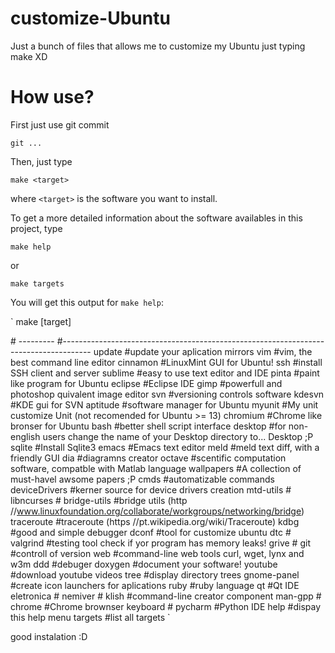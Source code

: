 # customize-Ubuntu
Just a bunch of files that allows me to customize my  Ubuntu just typing make XD

# How use?
First just use git commit

`
git ...
`

Then, just type 

`
make <target>
`

where `<target>` is the software you want to install.

To get a more detailed information about the software availables in this project, type 

`
make help
`

or 

`
make targets
`

You will get this output for `make help`:

`
make [target]

<targets>	#<description>
---------	#-------------------------------------------------------------------------------------
update 		#update your aplication mirrors
vim  		#vim, the best command line editor
cinnamon 	#LinuxMint GUI for Ubuntu!
ssh 		#install SSH client and server
sublime 	#easy to use text editor and IDE
pinta 		#paint like program for Ubuntu
eclipse 	#Eclipse IDE
gimp 		#powerfull and photoshop quivalent image editor
svn 		#versioning controls software
kdesvn 		#KDE gui for SVN
aptitude 	#software manager for Ubuntu
myunit 		#My unit  customize Unit (not recomended for Ubuntu >= 13)
chromium 	#Chrome like bronser for Ubuntu
bash 		#better shell script interface
desktop 	#for non-english users  change the name of your Desktop directory to... Desktop ;P
sqlite 		#Install Sqlite3
emacs 		#Emacs text editor
meld 		#meld text diff, with a friendly GUI
dia 		#diagramns creator
octave 		#scentific computation software, compatble with Matlab language
wallpapers 	#A collection of must-havel awsome papers ;P 
cmds 		#automatizable commands
deviceDrivers 	#kerner source for device drivers creation
mtd-utils  	#
libncurses 	#
bridge-utils 	#bridge utils (http //www.linuxfoundation.org/collaborate/workgroups/networking/bridge)
traceroute 	#traceroute (https //pt.wikipedia.org/wiki/Traceroute)
kdbg 		#good and simple debugger
dconf 		#tool for customize ubuntu
dtc 		#
valgrind 	#testing tool  check if yor program has memory leaks!
grive 		#
git 		#controll of version
web 		#command-line web tools  curl, wget, lynx and w3m
ddd 		#debuger
doxygen 	#document your software!
youtube 	#download youtube videos
tree 		#display directory trees
gnome-panel 	#create icon launchers for aplications
ruby 		#ruby language
qt 		#Qt IDE
eletronica 	#
nemiver 	#
klish 		#command-line creator component
man-gpp 	#
chrome 		#Chrome brownser
keyboard 	#
pycharm 	#Python IDE
help 		#dispay this help menu
targets 	#list all targets
`

good instalation :D



